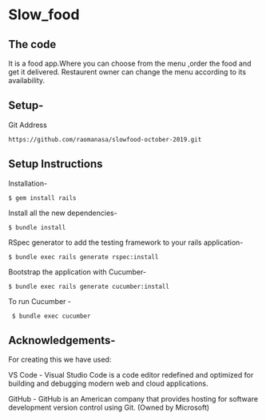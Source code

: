 # Slow_food
## The code

It is a food app.Where you can choose from the menu ,order the food and get it delivered. Restaurent owner can change the menu according to its availability.

## Setup-
Git Address
```
https://github.com/raomanasa/slowfood-october-2019.git
```
## Setup Instructions
Installation-
```
$ gem install rails
```
Install all the new dependencies-
```
$ bundle install
```
RSpec generator to add the testing framework to your rails application-
```
$ bundle exec rails generate rspec:install
```
Bootstrap the application with Cucumber-
```
$ bundle exec rails generate cucumber:install
```
To run Cucumber -
```
 $ bundle exec cucumber
```

## Acknowledgements-
For creating this we have used:

VS Code - Visual Studio Code is a code editor redefined and optimized for building and debugging modern web and cloud applications.

GitHub - GitHub is an American company that provides hosting for software development version control using Git. (Owned by Microsoft)


